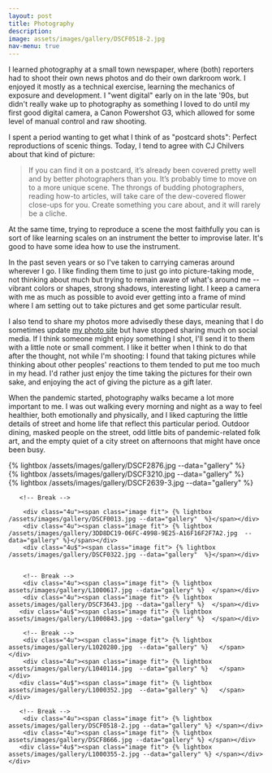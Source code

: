 ```yaml
---
layout: post
title: Photography
description:  
image: assets/images/gallery/DSCF0518-2.jpg
nav-menu: true
---
```


<p><span class="image left"><img src="{% link assets/images/gallery/DSCF3743.jpg %}" alt="" /></span>I learned photography at a small town newspaper, where (both) reporters had to shoot their own news photos and do their own darkroom work. I enjoyed it mostly as a technical exercise, learning the mechanics of exposure and development. I "went digital" early on in the late '90s, but didn't really wake up to photography as something I loved to do until my first good digital camera, a Canon Powershot G3, which allowed for some level of manual control and raw shooting.</p>

<p><span class="image right"><img src="{% link assets/images/gallery/L1000248.jpg %}" alt="" /></span>I spent a period wanting to get what I think of as "postcard shots": Perfect reproductions of scenic things. Today, I tend to agree with CJ Chilvers about that kind of picture:</p>

<blockquote>
If you can find it on a postcard, it’s already been covered pretty well and by better photographers than you. It’s probably time to move on to a more unique scene. The throngs of budding photographers, reading how-to articles, will take care of the dew-covered flower close-ups for you. Create something you care about, and it will rarely be a cliche.
</blockquote>

<p><span class="image left"><img src="{% link assets/images/gallery/L1000670.jpg %}" alt="" /></span>At the same time, trying to reproduce a scene the most faithfully you can is sort of like learning scales on an instrument the better to improvise later. It's good to have some idea how to use the instrument.</p>

<p>In the past seven years or so I've taken to carrying cameras around wherever I go. I like finding them time to just go into picture-taking mode, not thinking about much but trying to remain aware of what's around me -- vibrant colors or shapes, strong shadows, interesting light. I keep a camera with me as much as possible to avoid ever getting into a frame of mind where I am setting out to take pictures and get some particular result.</p> 

<p><span class="image right"><img src="{% link assets/images/gallery/DSCF0195.jpg %}" alt="" /></span>I also tend to share my photos more advisedly these days, meaning that I do sometimes update <a href="https://pix.puddingbowl.org">my photo site</a> but have stopped sharing much on social media. If I think someone might enjoy something I shot, I'll send it to them with a little note or small comment. I like it better when I think to do that after the thought, not while I'm shooting: I found that taking pictures while thinking about other peoples' reactions to them tended to put me too much in my head. I'd rather just enjoy the time taking the pictures for their own sake, and enjoying the act of giving the picture as a gift later.</p>

<p>When the pandemic started, photography walks became a lot more important to me. I was out walking every morning and night as a way to feel healthier, both emotionally and physically, and I liked capturing the little details of street and home life that reflect this particular period. Outdoor dining, masked people on the street, odd little bits of pandemic-related folk art, and the empty quiet of a city street on afternoons that might have once been busy.</p>

<div class="box alt">
	<div class="row 50% uniform ">
		<div class="4u"><span class="image fit"> {% lightbox /assets/images/gallery/DSCF2876.jpg   --data="gallery"    %}</span></div>
		<div class="4u"><span class="image fit"> {% lightbox /assets/images/gallery/DSCF3210.jpg    --data="gallery"    %}</span></div>
		<div class="4u$"><span class="image fit"> {% lightbox /assets/images/gallery/DSCF2639-3.jpg  --data="gallery"   %}</span></div>
	
	   <!-- Break --> 

		<div class="4u"><span class="image fit"> {% lightbox /assets/images/gallery/DSCF0013.jpg --data="gallery"  %}</span></div>
		<div class="4u"><span class="image fit"> {% lightbox /assets/images/gallery/3DD8DC19-06FC-4998-9E25-A16F16F2F7A2.jpg  --data="gallery" %}</span></div>
		<div class="4u$"><span class="image fit"> {% lightbox /assets/images/gallery/DSCF0322.jpg --data="gallery"  %}</span></div>
		
		
		<!-- Break -->
		<div class="4u"><span class="image fit"> {% lightbox assets/images/gallery/L1000617.jpg --data="gallery" %}  </span></div>
		<div class="4u"><span class="image fit"> {% lightbox assets/images/gallery/DSCF3643.jpg --data="gallery" %}  </span></div>
	   <div class="4u$"><span class="image fit"> {% lightbox assets/images/gallery/L1000843.jpg --data="gallery" %}  </span></div>

		<!-- Break --> 
		<div class="4u"><span class="image fit"> {% lightbox assets/images/gallery/L1020280.jpg  --data="gallery" %}   </span></div>
		<div class="4u"><span class="image fit"> {% lightbox assets/images/gallery/L1040114.jpg  --data="gallery" %}   </span></div>
	   <div class="4u$"><span class="image fit"> {% lightbox assets/images/gallery/L1000352.jpg  --data="gallery" %}   </span></div>

	   <!-- Break --> 
		<div class="4u"><span class="image fit"> {% lightbox assets/images/gallery/DSCF0518-2.jpg --data="gallery" %} </span></div>
		<div class="4u"><span class="image fit"> {% lightbox assets/images/gallery/DSCF8666.jpg --data="gallery" %} </span></div>
	   <div class="4u$"><span class="image fit"> {% lightbox assets/images/gallery/L1000355-2.jpg --data="gallery" %} </span></div>
	</div>
</div>

